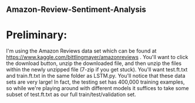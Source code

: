## Amazon-Review-Sentiment-Analysis
# Preliminary:
I'm using the Amazon Reviews data set which can be found at https://www.kaggle.com/bittlingmayer/amazonreviews . You'll want to click the download button, unzip the downloaded file, and then unzip the files within the newly unzipped file (7-zip if you get stuck). You'll want test.ft.txt and train.ft.txt in the same folder as LSTM.py. You'll notice that these data sets are very large! In fact, the testing set has 400,000 training examples, so while we're playing around with different models it suffices to take some subset of test.ft.txt as our full train/test/validation set.
